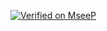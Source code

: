
[![Verified on MseeP](https://mseep.ai/badge.svg)](https://mseep.ai/app=11dfa7da-735c-4468-ad50-e703bfe538ad)
